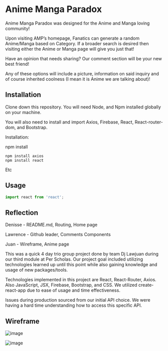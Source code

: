 # Anime Manga Paradox

Anime Manga Paradox was designed for the Anime and Manga loving community!

Upon visiting AMP’s homepage, Fanatics can generate a random Anime/Manga based on Category. If a broader search is desired then visiting either the Anime or Manga page will give you just that!

Have an opinion that needs sharing? Our comment section will be your new best friend!

Any of these options will include a picture, information on said inquiry and of course inherited coolness (I mean it is Anime we are talking about)!

## Installation

Clone down this repository. You will need Node, and Npm installed globally on your machine.

You will also need to install and import Axios, Firebase, React, React-router-dom, and Bootstrap.

Installation:

npm install

```
npm install axios
npm install react

```

Etc

## Usage

```javascript
import react from 'react';
```

## Reflection

Denisse - README.md, Routing, Home page

Lawrence - Github leader, Comments Components

Juan - Wireframe, Anime page

This was a quick 4 day trio group project done by team Dj Lawjuan during our third module at Per Scholas. Our project goal included utilizing technologies learned up until this point while also gaining knowledge and usage of new packages/tools.

Technologies implemented in this project are React, React-Router, Axios. Also JavaScript, JSX, Firebase, Bootstrap, and CSS. We utilized create-react-app due to ease of usage and time effectiveness.

Issues during production sourced from our initial API choice. We were having a hard time understanding how to access this specific API.

## Wireframe

![image](https://user-images.githubusercontent.com/61799909/82132188-1114d080-97ab-11ea-980c-5ba290e416f4.png)

![image](https://user-images.githubusercontent.com/61799909/82132218-5b964d00-97ab-11ea-922f-d7a9e98ecfa4.png)
